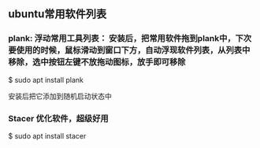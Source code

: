 ## ubuntu常用软件列表


### plank: 浮动常用工具列表： 安装后，把常用软件拖到plank中，下次要使用的时候，鼠标滑动到窗口下方，自动浮现软件列表，从列表中移除，选中按钮左键不放拖动图标，放手即可移除

$ sudo apt install plank

安装后把它添加到随机启动状态中

### Stacer 优化软件，超级好用

$ sudo apt install stacer



